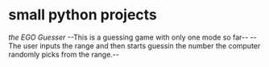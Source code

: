 # small python projects
 *the EGO Guesser*
    --This is a guessing game with only one mode so far--
    --The user inputs the range and then starts guessin the number the  computer randomly picks from the range.--
